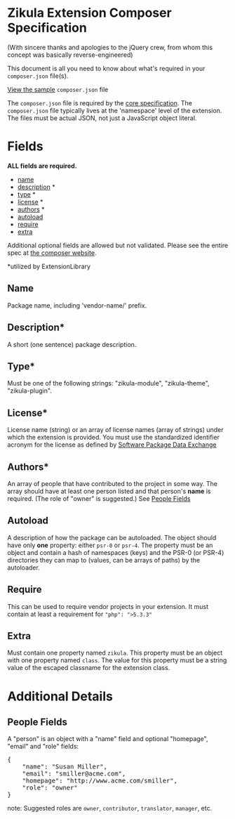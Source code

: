Zikula Extension Composer Specification
=======================================
(With sincere thanks and apologies to the jQuery crew, from whom this concept was basically reverse-engineered)

This document is all you need to know about what's required in your `composer.json` file(s).

[View the sample](el/doc/sample-composer) `composer.json` file

The `composer.json` file is required by the [core specification](https://github.com/zikula/core/blob/1.3/UPGRADE-1.3.7.md#module-composerjson).
The `composer.json` file typically lives at the 'namespace' level of the extension. The files must be actual JSON, not
just a JavaScript object literal.


Fields
======

**ALL fields are required.**

 - [name](#name)
 - [description](#description) *
 - [type](#type) *
 - [license](#license) *
 - [authors](#authors) *
 - [autoload](#autoload)
 - [require](#require)
 - [extra](#extra)

Additional optional fields are allowed but not validated. Please see the entire spec at [the composer website](https://getcomposer.org/doc/04-schema.md#properties).

*utilized by ExtensionLibrary

<a name="name"></a>Name
------

Package name, including 'vendor-name/' prefix.

<a name="description"></a>Description*
------

A short (one sentence) package description.

<a name="type"></a>Type*
------

Must be one of the following strings: "zikula-module", "zikula-theme", "zikula-plugin".

<a name="license"></a>License*
------

License name (string) or an array of license names (array of strings) under which the extension is provided. You must
use the standardized identifier acronym for the license as defined by [Software Package Data Exchange](http://spdx.org/licenses/)

<a name="authors"></a>Authors*
------

An array of people that have contributed to the project in some way. The array should have at least one person listed
and that person's **name** is required. (The role of "owner" is suggested.) See [People Fields](#people-fields)

<a name="autoload"></a>Autoload
------

A description of how the package can be autoloaded. The object should have only **one** property: either `psr-0` or `psr-4`.
The property must be an object and contain a hash of namespaces (keys) and the PSR-0 (or PSR-4) directories they can map
to (values, can be arrays of paths) by the autoloader.

<a name="require"></a>Require
------

This can be used to require vendor projects in your extension. It must contain at least a requirement for `"php": ">5.3.3"`

<a name="extra"></a>Extra
------

Must contain one property named `zikula`. This property must be an object with one property named `class`. The value for
this property must be a string value of the escaped classname for the extension class.


Additional Details
==================

<a name="people-fields"></a>People Fields
-------------
A "person" is an object with a "name" field and optional "homepage", "email" and "role" fields:

<pre>
{
    "name": "Susan Miller",
    "email": "smiller@acme.com",
    "homepage": "http://www.acme.com/smiller",
    "role": "owner"
}
</pre>

note: Suggested roles are `owner`, `contributor`, `translator`, `manager`, etc.